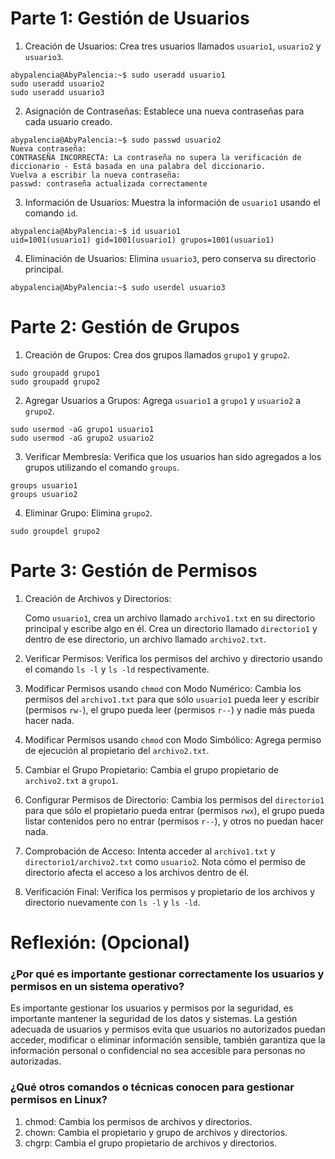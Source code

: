 # Parte 1: Gestión de Usuarios


1. Creación de Usuarios: Crea tres usuarios llamados `usuario1`, `usuario2` y `usuario3`.

```
abypalencia@AbyPalencia:~$ sudo useradd usuario1
sudo useradd usuario2
sudo useradd usuario3

```
2. Asignación de Contraseñas: Establece una nueva contraseñas para cada usuario creado.
```
abypalencia@AbyPalencia:~$ sudo passwd usuario2
Nueva contraseña: 
CONTRASEÑA INCORRECTA: La contraseña no supera la verificación de diccionario - Está basada en una palabra del diccionario.
Vuelva a escribir la nueva contraseña: 
passwd: contraseña actualizada correctamente
```
3. Información de Usuarios: Muestra la información de `usuario1` usando el comando `id`.
```
abypalencia@AbyPalencia:~$ id usuario1
uid=1001(usuario1) gid=1001(usuario1) grupos=1001(usuario1)
```
4. Eliminación de Usuarios: Elimina `usuario3`, pero conserva su directorio principal.
```
abypalencia@AbyPalencia:~$ sudo userdel usuario3
```

# Parte 2: Gestión de Grupos
1. Creación de Grupos: Crea dos grupos llamados `grupo1` y `grupo2`.

```
sudo groupadd grupo1
sudo groupadd grupo2
```
2. Agregar Usuarios a Grupos: Agrega `usuario1` a `grupo1` y `usuario2` a `grupo2`.
```
sudo usermod -aG grupo1 usuario1
sudo usermod -aG grupo2 usuario2
```
3. Verificar Membresía: Verifica que los usuarios han sido agregados a los grupos utilizando el comando `groups`.
```
groups usuario1
groups usuario2
```
4. Eliminar Grupo: Elimina `grupo2`.
```
sudo groupdel grupo2
```
# Parte 3: Gestión de Permisos

1. Creación de Archivos y Directorios:

    Como `usuario1`, crea un archivo llamado `archivo1.txt` en su directorio principal y escribe algo en él.
    Crea un directorio llamado `directorio1` y dentro de ese directorio, un archivo llamado `archivo2.txt`.

2. Verificar Permisos: Verifica los permisos del archivo y directorio usando el comando `ls -l` y `ls -ld` respectivamente.

3. Modificar Permisos usando `chmod` con Modo Numérico: Cambia los permisos del `archivo1.txt` para que sólo `usuario1` pueda leer y escribir (permisos `rw-`), el grupo pueda leer (permisos `r--`) y nadie más pueda hacer nada.

4. Modificar Permisos usando `chmod` con Modo Simbólico: Agrega permiso de ejecución al propietario del `archivo2.txt`.

5. Cambiar el Grupo Propietario: Cambia el grupo propietario de `archivo2.txt` a `grupo1`.

6. Configurar Permisos de Directorio: Cambia los permisos del `directorio1` para que sólo el propietario pueda entrar (permisos `rwx`), el grupo pueda listar contenidos pero no entrar (permisos `r--`), y otros no puedan hacer nada.

7. Comprobación de Acceso: Intenta acceder al `archivo1.txt` y `directorio1/archivo2.txt` como `usuario2`. Nota cómo el permiso de directorio afecta el acceso a los archivos dentro de él.

8. Verificación Final: Verifica los permisos y propietario de los archivos y directorio nuevamente con `ls -l` y `ls -ld`.

# Reflexión: (Opcional)


### ¿Por qué es importante gestionar correctamente los usuarios y permisos en un sistema operativo?
Es importante gestionar los usuarios y permisos por la seguridad, es importante mantener la seguridad de los datos y sistemas. La gestión adecuada de usuarios y permisos evita que usuarios no autorizados puedan acceder, modificar o eliminar información sensible, también garantiza que la información personal o confidencial no sea accesible para personas no autorizadas.

### ¿Qué otros comandos o técnicas conocen para gestionar permisos en Linux?
1. chmod: Cambia los permisos de archivos y directorios.
2. chown: Cambia el propietario y grupo de archivos y directorios.
3. chgrp: Cambia el grupo propietario de archivos y directorios.